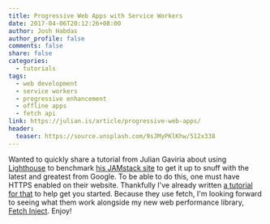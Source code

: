 ```yaml
---
title: Progressive Web Apps with Service Workers
date: 2017-04-06T20:12:26+08:00
author: Josh Habdas
author_profile: false
comments: false
share: false
categories:
  - tutorials
tags:
  - web development
  - service workers
  - progressive enhancement
  - offline apps
  - fetch api
link: https://julian.is/article/progressive-web-apps/
header:
  teaser: https://source.unsplash.com/9sJMyPKlKhw/512x338
---
```


Wanted to quickly share a tutorial from Julian Gaviria about using [Lighthouse](https://chrome.google.com/webstore/detail/lighthouse/blipmdconlkpinefehnmjammfjpmpbjk) to benchmark [his JAMstack site](https://jamstack.org/examples/) to get it up to snuff with the latest and greatest from Google. To be able to do this, one must have HTTPS enabled on their website. Thankfully I've already written [a tutorial for that](/zero-to-http-2-aws-hugo/) to help get you started. Because they use fetch, I'm looking forward to seeing what them work alongside my new web performance library, [Fetch Inject](https://github.com/jhabdas/fetch-inject). Enjoy!
